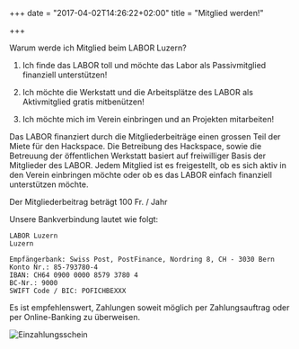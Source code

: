 +++
date = "2017-04-02T14:26:22+02:00"
title = "Mitglied werden!"

+++

Warum werde ich Mitglied beim LABOR Luzern?

1. Ich finde das LABOR toll und möchte das Labor als Passivmitglied finanziell unterstützen!

2. Ich möchte die Werkstatt und die Arbeitsplätze des LABOR als Aktivmitglied gratis mitbenützen!

3. Ich möchte mich im Verein einbringen und an Projekten mitarbeiten!

Das LABOR finanziert durch die Mitgliederbeiträge einen grossen Teil der Miete für den Hackspace. Die Betreibung des Hackspace, sowie die Betreuung der öffentlichen Werkstatt basiert auf freiwilliger Basis der Mitglieder des LABOR. Jedem Mitglied ist es freigestellt, ob es sich aktiv in den Verein einbringen möchte oder ob es das LABOR einfach finanziell unterstützen möchte.

Der Mitgliederbeitrag beträgt 100 Fr. / Jahr

Unsere Bankverbindung lautet wie folgt:
```
LABOR Luzern
Luzern

Empfängerbank: Swiss Post, PostFinance, Nordring 8, CH - 3030 Bern
Konto Nr.: 85-793780-4
IBAN: CH64 0900 0000 8579 3780 4
BC-Nr.: 9000
SWIFT Code / BIC: POFICHBEXXX
```

Es ist empfehlenswert, Zahlungen soweit möglich per Zahlungsauftrag oder per Online-Banking zu überweisen.

![Einzahlungsschein](/img/about/Einzahlung800.jpeg)
